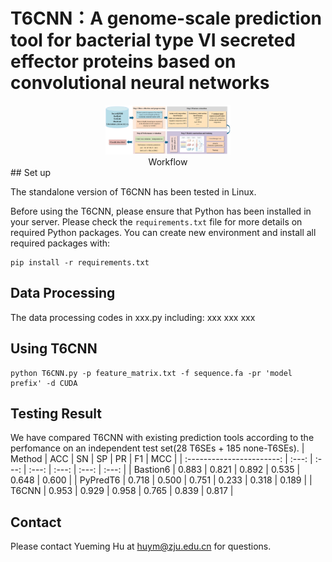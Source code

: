 # T6CNN：A genome-scale prediction tool for bacterial type VI secreted effector proteins based on convolutional neural networks
   <div align="center"><img width="200" src="./images/workflow.png"/></div>
   <center>Workflow</center>
## Set up

The standalone version of T6CNN has been tested in Linux.

Before using the T6CNN, please ensure that Python has been installed in your server. 
Please check the `requirements.txt` file for more details on required Python packages. You can create new environment and install all required packages with:

```shell
pip install -r requirements.txt

```
## Data Processing

The data processing codes in xxx.py including:
xxx
xxx
xxx

## Using T6CNN

```shell
python T6CNN.py -p feature_matrix.txt -f sequence.fa -pr 'model prefix' -d CUDA
```

## Testing Result

We have compared T6CNN with existing prediction tools according to the perfomance on an independent test set(28 T6SEs + 185 none-T6SEs). 
|           Method          |  ACC  |  SN   |  SP   |  PR   |  F1   |  MCC  |
| :-----------------------: | :---: | :---: | :---: | :---: | :---: | :---: |
|         Bastion6          | 0.883 | 0.821 | 0.892 | 0.535 | 0.648 | 0.600 |
|         PyPredT6          | 0.718 | 0.500 | 0.751 | 0.233 | 0.318 | 0.189 |
|          T6CNN            | 0.953 | 0.929 | 0.958 | 0.765 | 0.839 | 0.817 |



## Contact

Please contact Yueming Hu at huym@zju.edu.cn for questions.
